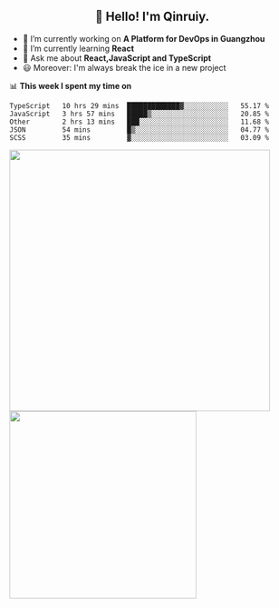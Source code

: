 <h2 align="center">👋 Hello! I'm Qinruiy.</h2>


- 🔭 I’m currently working on **A Platform for DevOps in Guangzhou**
- 🌱 I’m currently learning **React**
- 💬 Ask me about **React,JavaScript and TypeScript**
- 😃 Moreover: I'm always break the ice in a new project

📊 **This week I spent my time on**

<!--START_SECTION:waka-->
```text
TypeScript   10 hrs 29 mins  █████████████▓░░░░░░░░░░░   55.17 % 
JavaScript   3 hrs 57 mins   █████▒░░░░░░░░░░░░░░░░░░░   20.85 % 
Other        2 hrs 13 mins   ███░░░░░░░░░░░░░░░░░░░░░░   11.68 % 
JSON         54 mins         █▒░░░░░░░░░░░░░░░░░░░░░░░   04.77 % 
SCSS         35 mins         ▓░░░░░░░░░░░░░░░░░░░░░░░░   03.09 % 
```
<!--END_SECTION:waka-->

<p>
<img align="left" width="460" src="https://github-readme-stats.vercel.app/api?username=Qinruiy&custom_title=Qrinruiy's Github Stats&theme=graywhite&hide_border=true"/> <img align="left" width="330" src="https://github-readme-stats.vercel.app/api/top-langs/?username=Qinruiy&layout=compact&theme=graywhite&hide_border=true"/>
</p>
